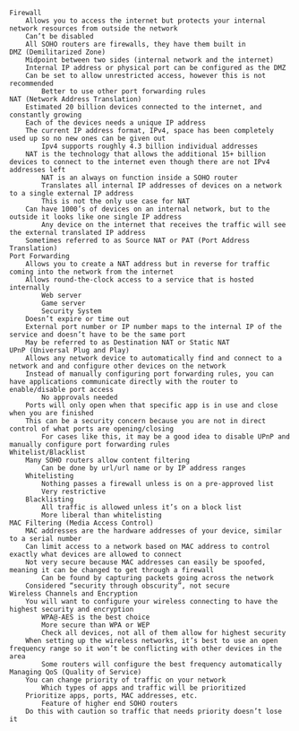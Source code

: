     Firewall
        Allows you to access the internet but protects your internal network resources from outside the network
        Can’t be disabled
        All SOHO routers are firewalls, they have them built in
    DMZ (Demilitarized Zone)
        Midpoint between two sides (internal network and the internet)
        Internal IP address or physical port can be configured as the DMZ
        Can be set to allow unrestricted access, however this is not recommended
            Better to use other port forwarding rules
    NAT (Network Address Translation)
        Estimated 20 billion devices connected to the internet, and constantly growing
        Each of the devices needs a unique IP address
        The current IP address format, IPv4, space has been completely used up so no new ones can be given out
            Ipv4 supports roughly 4.3 billion individual addresses
        NAT is the technology that allows the additional 15+ billion devices to connect to the internet even though there are not IPv4 addresses left
            NAT is an always on function inside a SOHO router
            Translates all internal IP addresses of devices on a network to a single external IP address 
            This is not the only use case for NAT
        Can have 1000’s of devices on an internal network, but to the outside it looks like one single IP address
            Any device on the internet that receives the traffic will see the external translated IP address
        Sometimes referred to as Source NAT or PAT (Port Address Translation)
    Port Forwarding
        Allows you to create a NAT address but in reverse for traffic coming into the network from the internet
        Allows round-the-clock access to a service that is hosted internally
            Web server
            Game server
            Security System
        Doesn’t expire or time out
        External port number or IP number maps to the internal IP of the service and doesn’t have to be the same port
        May be referred to as Destination NAT or Static NAT
    UPnP (Universal Plug and Play)
        Allows any network device to automatically find and connect to a network and and configure other devices on the network
        Instead of manually configuring port forwarding rules, you can have applications communicate directly with the router to enable/disable port access
            No approvals needed
        Ports will only open when that specific app is in use and close when you are finished
        This can be a security concern because you are not in direct control of what ports are opening/closing
            For cases like this, it may be a good idea to disable UPnP and manually configure port forwarding rules
    Whitelist/Blacklist
        Many SOHO routers allow content filtering
            Can be done by url/url name or by IP address ranges
        Whitelisting
            Nothing passes a firewall unless is on a pre-approved list
            Very restrictive
        Blacklisting
            All traffic is allowed unless it’s on a block list
            More liberal than whitelisting
    MAC Filtering (Media Access Control)
        MAC addresses are the hardware addresses of your device, similar to a serial number
        Can limit access to a network based on MAC address to control exactly what devices are allowed to connect 
        Not very secure because MAC addresses can easily be spoofed, meaning it can be changed to get through a firewall
            Can be found by capturing packets going across the network
        Considered “security through obscurity”, not secure
    Wireless Channels and Encryption
        You will want to configure your wireless connecting to have the highest security and encryption 
            WPA@-AES is the best choice
            More secure than WPA or WEP
            Check all devices, not all of them allow for highest security
        When setting up the wireless networks, it’s best to use an open frequency range so it won’t be conflicting with other devices in the area
            Some routers will configure the best frequency automatically
    Managing QoS (Quality of Service)
        You can change priority of traffic on your network
            Which types of apps and traffic will be prioritized
        Prioritize apps, ports, MAC addresses, etc. 
            Feature of higher end SOHO routers
        Do this with caution so traffic that needs priority doesn’t lose it